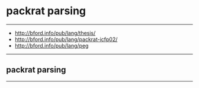 # packrat parsing

---

+ http://bford.info/pub/lang/thesis/
+ http://bford.info/pub/lang/packrat-icfp02/
+ http://bford.info/pub/lang/peg

---

## packrat parsing

---


